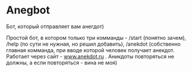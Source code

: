 # Anegbot
Бот, который отправляет вам анегдот)

Простой бот, в котором только три комманды - /start (понятно зачем), /help (по сути не нужная, но решил добавить), /anekdot (cобственно главная комманда, при вводе которой человек получает анекдот.
Работает через сайт - www.anekdot.ru .
Аникдоты повторяться не должны, а если повторяться - вина не моя)
